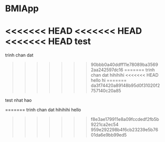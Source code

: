 # BMIApp
<<<<<<< HEAD
<<<<<<< HEAD
<<<<<<< HEAD
test
=======
trinh chan dat
>>>>>>> 90bbb0a40ddff11e78089ba35692aa242597dc16
=======
trinh chan dat hihihihi
<<<<<<< HEAD
hello
hi
=======
>>>>>>> da3f74420a89148b95d0f31020f2757140c20a85

test nhat hao

=======
trinh chan dat hihihihi
hello
>>>>>>> f8e3ae179911e8a09fccdedf2fb5b9221ca2ec54
>>>>>>> 959e292298b4f6cb23239e5b7601da6e9bb99ed5
